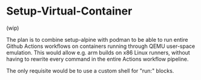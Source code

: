 # Setup-Virtual-Container

(wip)

The plan is to combine setup-alpine with podman to be able to run entire Github Actions workflows on containers running through QEMU user-space emulation.
This would allow e.g. arm builds on x86 Linux runners, without having to rewrite every command in the entire Actions workflow pipeline.

The only requisite would be to use a custom shell for "run:" blocks.
